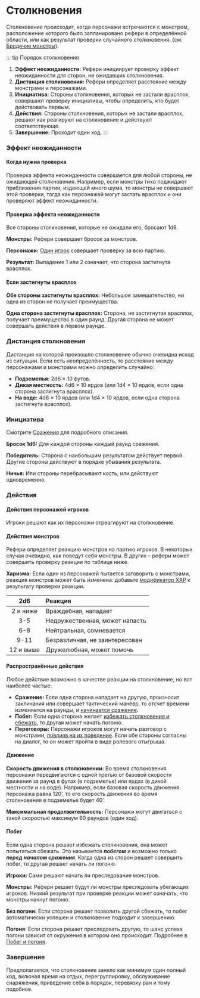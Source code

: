 # Столкновения

Столкновение происходит, когда персонажи встречаются с монстром, расположение которого было запланировано рефери в определённой области, или как результат проверки случайного столкновения. (см. [Бродячие монстры](hazards-challenges.md#бродячие-монстры)).

::: tip Порядок столкновения
1. **Эффект неожиданности:** Рефери инициирует проверку эффект неожиданности для сторон, не ожидавших столкновения.
2. **Дистанция столкновения:** Рефери определяет расстояние между монстрами и персонажами.
3. **Инициатива:** Стороны столкновения, которых не застали врасплох, совершают проверку инициативы, чтобы определить, кто будет действовать первым.
4. **Действия:** Стороны столкновения, которых не застали врасплох, решают как реагируют на столкновение и действуют соответствующе.
5. **Завершение:** Проходит один ход.
:::

### Эффект неожиданности

#### Когда нужна проверка

Проверка эффекта неожиданности совершается для любой стороны, не ожидающей столкновения. Например, если монстры тихо поджидают приближения партии, издающей много шума, то монстры не совершают этой проверки, тогда как персонажей могут застать врасплох и они проверяют эффект неожиданности.

#### Проверка эффекта неожиданности

Все стороны столкновения, которые не ожидали его, бросают 1d6.

**Монстры:** Рефери совершает бросок за монстров.

**Персонажи:** [Один игрок](party.md#представитель) совершает проверку за всю партию.

**Результат:** Выпадение 1 или 2 означает, что сторона застигнута врасплох.

#### Если застигнуты врасплох

**Обе стороны застигнуты врасплох:** Небольшое замешательство, ни одна из сторон не получает преимущества.

**Одна сторона застигнуты врасплох:** Сторона, не застигнутая врасплох, получает преимущество в один раунд. Другая сторона не может совершать действия в первом раунде.

### Дистанция столкновения

Дистанция на которой произошло столкновение обычно очевидна исход из ситуации. Если есть неопределённость, то расстояние между персонажами и монстрами можно определить случайно:

- **Подземелья:** 2d6 × 10 футов.
- **Дикая местность:** 4d6 × 10 ярдов (или 1d4 × 10 ярдов, если одна сторона застигнута врасплох).
- **На воде:** 4d6 × 10 ярдов (или 1d4 × 10 ярдов, если одна сторона застигнута врасплох).

### Инициатива

Смотрите [Сражения](combat.md) для подробного описания.

**Бросок 1d6:** Для каждой стороны каждый раунд сражения.

**Победитель:** Сторона с наибольшим результатом действует первой. Другие стороны действуют в порядке убывания результата.

**Ничья:** Или стороны перебрасывают кость, или действуют одновременно.

### Действия

#### Действия персонажей игроков

Игроки решают как их персонажи отреагируют на столкновение.

#### Действия монстров

Рефери определяет реакцию монстров на партию игроков. В некоторых случая очевидно, как поведут себя монстры. В других – рефери может совершить проверку реакции по таблице ниже.

**Харизма:** Если один из персонажей пытается заговорить с монстрами, реакция монстров может быть изменена: добавьте [модификатор ХАР](/characters/ability-scores.md#модификаторы-харизмы) к результату проверки реакции.

|    2d6    | Реакция                        |
| :-------: | :----------------------------- |
| 2 и ниже  | Враждебная, нападает           |
|    3-5    | Недружественная, может напасть |
|    6-8    | Нейтральная, сомневается       |
|   9-11    | Безразличная, не заинтересован |
| 12 и выше | Дружелюбная, может помочь      |

#### Распространённые действия

Любое действие возможно в качестве реакции на столкновение, но вот наиболее частые:

- **Сражение:** Если одна сторона нападает на другую, произносит заклинания или совершает тактический манёвр, то отсчет времени изменяется на раунды, и [начинается сражение](combat.md).
- **Побег:** Если одна сторона желает [избежать столкновения и сбежать](#побег), то другая может начать погоню.
- **Переговоры:** Персонажи игроков могут начать разговор с монстрами, [повлияв на их поведение](#действия-монстров). Если обе стороны согласны на диалог, то он может пройти в виде ролевого отыгрыша.

#### Движение

**Скорость движения в столкновении:** Во время столкновения персонажи передвигаются с одной третью от базовой скорости движения за раунд в футах (в подземелье) или ярдах (в дикой местности и на воде). Например, если базовая скорость движения персонажа равна 120’, то его скорость движения во время столкновения в подземелье будет 40’.

**Максимальная продолжительность:** Персонажи могут двигаться с такой скоростью максимум 60 раундов (один ход).

#### Побег

Если одна сторона решает избежать столкновения, она может попытаться сбежать. Это называется ***побегом*** и возможно только ***перед началом сражения***. Когда одна из сторон решает совершить побег, то другая решает начать ли погоню.

**Игроки:** Сами решают начать ли преследование монстров.

**Монстры:** Рефери решает будут ли монстры преследовать убегающих игроков. Низкий результат при проверке реакции может означать, что монстры начнут погоню.

**Без погони:** Если сторона решает позволить другой сбежать, то побег автоматически успешен и столкновение подходит к завершению.

**Погоня**: Если сторона решает преследовать другую, то шанс успеха погони зависит от окружения в котором оно происходит. Подробнее в [Побег и погоня](evasion-pursuit.md).

### Завершение

Предполагается, что столкновение заняло как минимум один полный ход, включая время на отдых, перегруппировку, обслуживание снаряжения, приведение себя в порядок, перевязку ран и тому подобное.